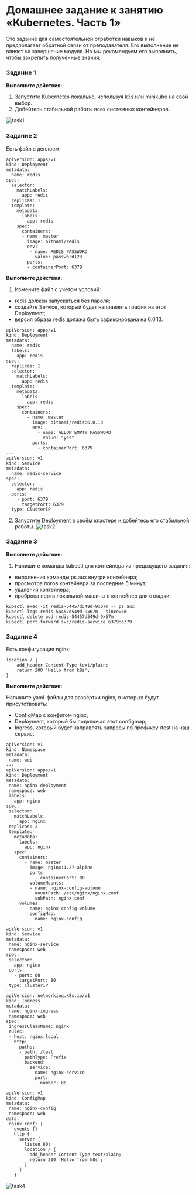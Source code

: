# Домашнее задание к занятию «Kubernetes. Часть 1»

Это задание для самостоятельной отработки навыков и не предполагает обратной связи от преподавателя. Его выполнение не влияет на завершение модуля. Но мы рекомендуем его выполнить, чтобы закрепить полученные знания.

### Задание 1

**Выполните действия:**

1. Запустите Kubernetes локально, используя k3s или minikube на свой выбор.
1. Добейтесь стабильной работы всех системных контейнеров.

![task1](task1.png)
### Задание 2

Есть файл с деплоем:

```
apiVersion: apps/v1
kind: Deployment
metadata:
  name: redis
spec:
  selector:
    matchLabels:
      app: redis
  replicas: 1
  template:
    metadata:
      labels:
        app: redis
    spec:
      containers:
      - name: master
        image: bitnami/redis
        env:
         - name: REDIS_PASSWORD
           value: password123
        ports:
        - containerPort: 6379
```


**Выполните действия:**

1. Измените файл с учётом условий:

 * redis должен запускаться без пароля;
 * создайте Service, который будет направлять трафик на этот Deployment;
 * версия образа redis должна быть зафиксирована на 6.0.13.

```
apiVersion: apps/v1
kind: Deployment
metadata:
  name: redis
  labels:
    app: redis
spec:
  replicas: 1
  selector:
    matchLabels:
      app: redis
  template:
    metadata:
      labels:
        app: redis
    spec:
      containers:
        - name: master
          image: bitnami/redis:6.0.13
          env:
            - name: ALLOW_EMPTY_PASSWORD
              value: "yes"
          ports:
            - containerPort: 6379
---
apiVersion: v1
kind: Service
metadata:
  name: redis-service
spec:
  selector:
    app: redis
  ports:
    - port: 6379
      targetPort: 6379
  type: ClusterIP
```

2. Запустите Deployment в своём кластере и добейтесь его стабильной работы.
![task2](task2.png)

### Задание 3

**Выполните действия:**

1. Напишите команды kubectl для контейнера из предыдущего задания:

 - выполнения команды ps aux внутри контейнера;
 - просмотра логов контейнера за последние 5 минут;
 - удаления контейнера;
 - проброса порта локальной машины в контейнер для отладки.

 ```
kubectl exec -it redis-54457d549d-9x67m -- ps aux
kubectl logs redis-54457d549d-9x67m --since=5m
kubectl delete pod redis-54457d549d-9x67m
kubectl port-forward svc/redis-service 6379:6379
 ```

### Задание 4

Есть конфигурация nginx:

```
location / {
    add_header Content-Type text/plain;
    return 200 'Hello from k8s';
}
```

**Выполните действия:**

Напишите yaml-файлы для развёртки nginx, в которых будут присутствовать:

 - ConfigMap с конфигом nginx;
 - Deployment, который бы подключал этот configmap;
 - Ingress, который будет направлять запросы по префиксу /test на наш сервис.

 ```
 apiVersion: v1
kind: Namespace
metadata:
  name: web
---
apiVersion: apps/v1
kind: Deployment
metadata:
  name: nginx-deployment
  namespace: web
  labels:
    app: nginx
spec:
  selector:
    matchLabels:
      app: nginx
  replicas: 2
  template:
    metadata:
      labels:
        app: nginx
    spec:
      containers:
        - name: master
          image: nginx:1.27-alpine
          ports:
            - containerPort: 80
          volumeMounts:
          - name: nginx-config-volume
            mountPath: /etc/nginx/nginx.conf
            subPath: nginx.conf
      volumes:
        - name: nginx-config-volume
          configMap:
            name: nginx-config
---
apiVersion: v1
kind: Service
metadata:
  name: nginx-service
  namespace: web
spec:
  selector:
    app: nginx
  ports:
    - port: 80
      targetPort: 80
  type: ClusterIP
---
apiVersion: networking.k8s.io/v1
kind: Ingress
metadata:
  name: nginx-ingress
  namespace: web
spec:
  ingressClassName: nginx
  rules:
  - host: nginx.local
    http:
      paths:
      - path: /test
        pathType: Prefix
        backend:
          service:
            name: nginx-service
            port:
              number: 80
---
apiVersion: v1
kind: ConfigMap
metadata:
  name: nginx-config
  namespace: web
data:
  nginx.conf: |
    events {}
    http {
      server {
        listen 80;
        location / {
          add_header Content-Type text/plain;
          return 200 'Hello from k8s';
        }
      }
    }

 ```
 ![task4](task4.png)